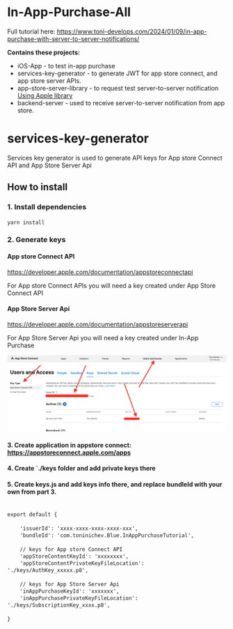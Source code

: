 # In-App-Purchase-All

Full tutorial here: https://www.toni-develops.com/2024/01/09/in-app-purchase-with-server-to-server-notifications/

**Contains these projects:**
* iOS-App - to test in-app purchase
* services-key-generator - to generate JWT for app store connect, and app store server APIs.
* app-store-server-library - to request test server-to-server notification [Using Apple library](https://developer.apple.com/documentation/appstoreserverapi/simplifying_your_implementation_by_using_the_app_store_server_library)
* backend-server - used to receive server-to-server notification from app store.



# services-key-generator
Services key generator is used to generate API keys for App store Connect API and App Store Server Api

## How to install

### 1. Install dependencies
```
yarn install
```

### 2. Generate keys

#### App store Connect API
https://developer.apple.com/documentation/appstoreconnectapi

For App store Connect APIs you will need a key created under App Store Connect API

#### App Store Server Api
https://developer.apple.com/documentation/appstoreserverapi

For App Store Server Api you will need a key created under In-App Purchase

![How to generate keys](./how-to-create-keys.png?raw=true "How to generate keys")

#### 3. Create application in appstore connect: https://appstoreconnect.apple.com/apps

#### 4. Create `./keys folder and add private keys there

#### 5. Create keys.js and add keys info there, and replace bundleId with your own from part 3.

```

export default {

    'issuerId': 'xxxx-xxxx-xxxx-xxxx-xxx',
    'bundleId': 'com.toninichev.Blue.InAppPurchaseTutorial',

    // keys for App store Connect API
    'appStoreContentKeyId': 'xxxxxxxx',
    'appStoreContentPrivateKeyFileLocation': './keys/AuthKey_xxxxx.p8',

    // keys for App Store Server Api
    'inAppPurchaseKeyId': 'xxxxxxx',
    'inAppPurchasePrivateKeyFileLocation': './keys/SubscriptionKey_xxxx.p8',

}
```

